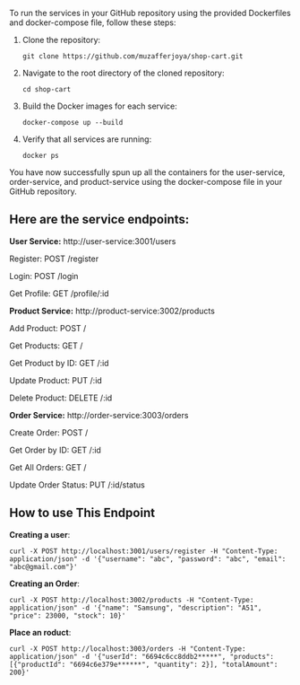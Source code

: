 To run the services in your GitHub repository using the provided Dockerfiles and docker-compose file, follow these steps:

1. Clone the repository:
   ```
   git clone https://github.com/muzafferjoya/shop-cart.git
   ```

2. Navigate to the root directory of the cloned repository:
   ```
   cd shop-cart
   ```

3. Build the Docker images for each service:
   ```
   docker-compose up --build
   ```

4. Verify that all services are running:
   ```
   docker ps
   ```

You have now successfully spun up all the containers for the user-service, order-service, and product-service using the docker-compose file in your GitHub repository.

## Here are the service endpoints:

**User Service:** http://user-service:3001/users

Register: POST /register

Login: POST /login

Get Profile: GET /profile/:id


**Product Service:** http://product-service:3002/products

Add Product: POST /

Get Products: GET /

Get Product by ID: GET /:id

Update Product: PUT /:id

Delete Product: DELETE /:id

**Order Service:** http://order-service:3003/orders

Create Order: POST /

Get Order by ID: GET /:id

Get All Orders: GET /

Update Order Status: PUT /:id/status


## How to use This Endpoint

**Creating a user**:

```
curl -X POST http://localhost:3001/users/register -H "Content-Type: application/json" -d '{"username": "abc", "password": "abc", "email": "abc@gmail.com"}'
```

**Creating an Order**:

```
curl -X POST http://localhost:3002/products -H "Content-Type: application/json" -d '{"name": "Samsung", "description": "A51", "price": 23000, "stock": 10}'
```

**Place an roduct**:

```
curl -X POST http://localhost:3003/orders -H "Content-Type: application/json" -d '{"userId": "6694c6cc8ddb2*****", "products": [{"productId": "6694c6e379e******", "quantity": 2}], "totalAmount": 200}'
```
